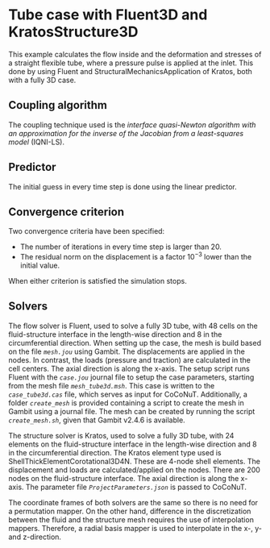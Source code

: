 # Tube case with Fluent3D and KratosStructure3D

This example calculates the flow inside and the deformation and stresses of a straight flexible tube, where a pressure pulse is applied at the inlet.
This done by using Fluent and StructuralMechanicsApplication of Kratos, both with a fully 3D case.

## Coupling algorithm

The coupling technique used is the *interface quasi-Newton algorithm with an approximation for the inverse of the Jacobian from a least-squares model* (IQNI-LS).

## Predictor

The initial guess in every time step is done using the linear predictor.

## Convergence criterion

Two convergence criteria have been specified:

- The number of iterations in every time step is larger than 20.
- The residual norm on the displacement is a factor $10^{-3}$ lower than the initial value.
 
When either criterion is satisfied the simulation stops.
 
## Solvers

The flow solver is Fluent, used to solve a fully 3D tube,
with 48 cells on the fluid-structure interface in the length-wise direction and 8 in the circumferential direction.
When setting up the case, the mesh is build based on the file *`mesh.jou`* using Gambit.
The displacements are applied in the nodes. In contrast, the loads (pressure and traction) are calculated in the cell centers.
The axial direction is along the x-axis.
The setup script runs Fluent with the *`case.jou`* journal file to setup the case parameters, starting from the mesh file *`mesh_tube3d.msh`*.
This case is written to the *`case_tube3d.cas`* file, which serves as input for CoCoNuT. 
Additionally, a folder *`create_mesh`* is provided containing a script to create the mesh in Gambit using a journal file.
The mesh can be created by running the script *`create_mesh.sh`*, given that Gambit v2.4.6 is available.

The structure solver is Kratos, used to solve a fully 3D tube,
with 24 elements on the fluid-structure interface in the length-wise direction and 8 in the circumferential direction. 
The Kratos element type used is ShellThickElementCorotational3D4N. These are 4-node shell elements.
The displacement and loads are calculated/applied on the nodes. There are 200 nodes on the fluid-structure interface.
The axial direction is along the x-axis. The parameter file *`ProjectParameters.json`* is passed to CoCoNuT.

The coordinate frames of both solvers are the same so there is no need for a permutation mapper.
On the other hand, difference in the discretization between the fluid and the structure mesh requires the use of interpolation mappers.
Therefore, a radial basis mapper is used to interpolate in the x-, y- and z-direction.